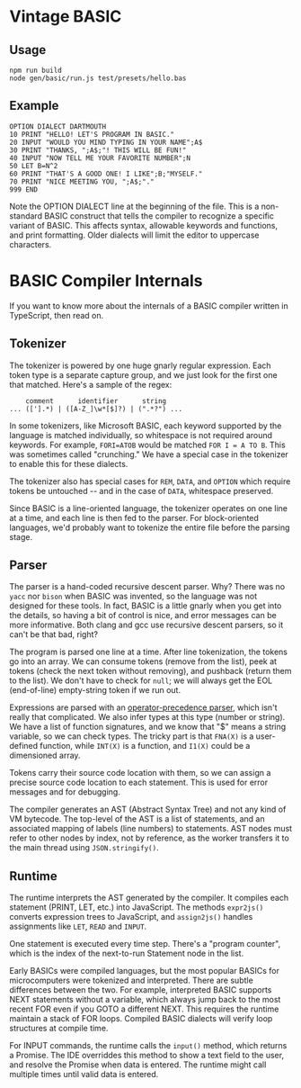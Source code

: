 # Vintage BASIC

## Usage

~~~
npm run build
node gen/basic/run.js test/presets/hello.bas 
~~~

## Example

~~~basic
OPTION DIALECT DARTMOUTH
10 PRINT "HELLO! LET'S PROGRAM IN BASIC."
20 INPUT "WOULD YOU MIND TYPING IN YOUR NAME";A$
30 PRINT "THANKS, ";A$;"! THIS WILL BE FUN!"
40 INPUT "NOW TELL ME YOUR FAVORITE NUMBER";N
50 LET B=N^2
60 PRINT "THAT'S A GOOD ONE! I LIKE";B;"MYSELF."
70 PRINT "NICE MEETING YOU, ";A$;"."
999 END
~~~

Note the OPTION DIALECT line at the beginning of the file.  This is a
non-standard BASIC construct that tells the compiler to recognize a specific
variant of BASIC.  This affects syntax, allowable keywords and functions,
and print formatting.  Older dialects will limit the editor to uppercase
characters.

# BASIC Compiler Internals

If you want to know more about the internals of a BASIC compiler written in TypeScript, then read on.

## Tokenizer

The tokenizer is powered by one huge gnarly regular expression.
Each token type is a separate capture group, and we just look for the first one that matched.
Here's a sample of the regex:

~~~
    comment      identifier      string
... (['].*) | ([A-Z_]\w*[$]?) | (".*?") ...
~~~

In some tokenizers, like Microsoft BASIC, each keyword supported by the language is matched individually,
so whitespace is not required around keywords.
For example, `FORI=ATOB` would be matched `FOR I = A TO B`.
This was sometimes called "crunching."
We have a special case in the tokenizer to enable this for these dialects.

The tokenizer also has special cases for `REM`, `DATA`, and `OPTION` which require tokens be untouched
-- and in the case of `DATA`, whitespace preserved.

Since BASIC is a line-oriented language, the tokenizer operates on one line at a time,
and each line is then fed to the parser.
For block-oriented languages, we'd probably want to tokenize the entire file before the parsing stage.


## Parser

The parser is a hand-coded recursive descent parser.
Why?
There was no `yacc` nor `bison` when BASIC was invented, so the language was not designed for these tools.
In fact, BASIC is a little gnarly when you get into the details, so having a bit of control is nice,
and error messages can be more informative.
Both clang and gcc use recursive descent parsers, so it can't be that bad, right?

The program is parsed one line at a time.
After line tokenization, the tokens go into an array.
We can consume tokens (remove from the list), peek at tokens (check the next token without removing), and pushback (return them to the list).
We don't have to check for `null`; we will always get the EOL (end-of-line) empty-string token if we run out.

Expressions are parsed with an [operator-precedence parser](https://en.wikipedia.org/wiki/Operator-precedence_parser#Pseudocode), which isn't really that complicated.
We also infer types at this type (number or string).
We have a list of function signatures, and we know that "$" means a string variable, so we can check types.
The tricky part is that `FNA(X)` is a user-defined function, while `INT(X)` is a function, and `I1(X)` could be a dimensioned array.

Tokens carry their source code location with them, so we can assign a precise source code location to each statement.
This is used for error messages and for debugging.

The compiler generates an AST (Abstract Syntax Tree) and not any kind of VM bytecode.
The top-level of the AST is a list of statements, and an associated mapping of labels (line numbers) to statements.
AST nodes must refer to other nodes by index, not by reference, as the worker transfers it to the main thread using `JSON.stringify()`.


## Runtime

The runtime interprets the AST generated by the compiler.
It compiles each statement (PRINT, LET, etc.) into JavaScript.
The methods `expr2js()` converts expression trees to JavaScript, and `assign2js()` handles assignments like `LET`, `READ` and `INPUT`.

One statement is executed every time step.
There's a "program counter", which is the index of the next-to-run Statement node in the list.

Early BASICs were compiled languages, but the most popular BASICs for microcomputers were tokenized and interpreted.
There are subtle differences between the two.
For example, interpreted BASIC supports NEXT statements without a variable,
which always jump back to the most recent FOR even if you GOTO a different NEXT.
This requires the runtime maintain a stack of FOR loops.
Compiled BASIC dialects will verify loop structures at compile time.

For INPUT commands, the runtime calls the `input()` method, which returns a Promise.
The IDE overriddes this method to show a text field to the user, and resolve the Promise when data is entered.
The runtime might call multiple times until valid data is entered.

